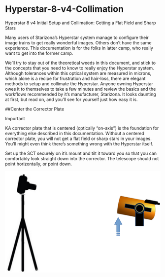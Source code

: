 # Hyperstar-8-v4-Collimation
Hyperstar 8 v4 Initial Setup and Collimation: Getting a Flat Field and Sharp Stars

Many users of Starizona’s Hyperstar system manage to configure their image trains to get really wonderful images. Others don’t have the same experience. This documentation is for the folks in latter camp, who really want to get into the former camp.

We’ll try to stay out of the theoretical weeds in this document, and stick to the concepts that you need to know to really enjoy the Hyperstar system. Although tolerances within this optical system are measured in microns, which alone is a recipe for frustration and hair-loss, there are elegant methods to setup and collimate the Hyperstar. Anyone owning Hyperstar owes it to themselves to take a few minutes and review the basics and the workflows recommended by it’s manufacturer, Starizona. It looks daunting at first, but read on, and you’ll see for yourself just how easy it is.

##Center the Corrector Plate
> [!IMPORTANT]
> KA corrector plate that is centered (optically “on-axis”) is the foundation for everything else described in this documentation. Without a centered corrector plate, you will not get a flat field or sharp stars in your images. You’ll might even think there’s something wrong with the Hyperstar itself.

Set up the SCT securely on it’s mount and tilt it toward you so that you can comfortably look straight down into the corrector. The telescope should not point horizontally, or point down.

![Setup camera in front of telescope - looking straight down the tube](Corrector_Plate_Tilt_Up.png)
